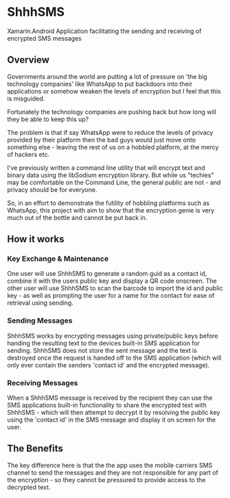 # ShhhSMS
Xamarin.Android Application facilitating the sending and receiving of encrypted SMS messages

## Overview
Governments around the world are putting a lot of pressure on 'the big technology companies' like WhatsApp to put backdoors into their applications or somehow weaken the levels of encryption but I feel that this is misguided.

Fortunately the technology companies are pushing back but how long will they be able to keep this up?

The problem is that if say WhatsApp were to reduce the levels of privacy provided by their platform then the bad guys would just move onto something else - leaving the rest of us on a hobbled platform, at the mercy of hackers etc.

I've previously written a command line utility that will encrypt text and binary data using the libSodium encryption library. But while us "techies" may be comfortable on the Command Line, the general public are not - and privacy should be for everyone.

So, in an effort to demonstrate the futility of hobbling platforms such as WhatsApp, this project with aim to show that the encryption genie is very much out of the bottle and cannot be put back in.

## How it works

### Key Exchange & Maintenance
One user will use ShhhSMS to generate a random guid as a contact id, combine it with the users public key and display a QR code onscreen. The other user will use ShhhSMS to scan the barcode to import the id and public key - as well as prompting the user for a name for the contact for ease of retrieval using sending.

### Sending Messages
ShhhSMS works by encrypting messages using private/public keys before handing the resulting text to the devices built-in SMS application for sending. ShhhSMS does not store the sent message and the text is destroyed once the request is handed off to the SMS application (which will only ever contain the senders 'contact id' and the encrypted message).

### Receiving Messages
When a ShhhSMS message is received by the recipient they can use the SMS applications built-in functionality to share the encrypted text with ShhhSMS - which will then attempt to decrypt it by resolving the public key using the 'contact id' in the SMS message and display it on screen for the user.

## The Benefits
The key difference here is that the the app uses the mobile carriers SMS channel to send the messages and they are not responsible for any part of the encryption - so they cannot be pressured to provide access to the decrypted text.
